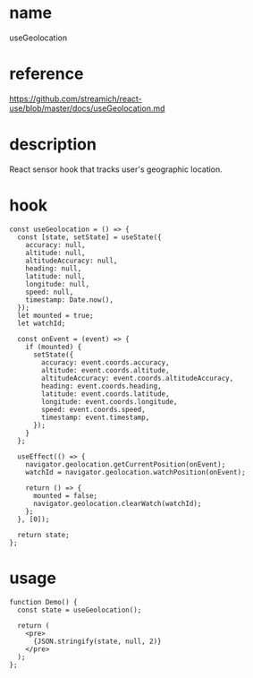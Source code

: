 # name

useGeolocation

# reference

https://github.com/streamich/react-use/blob/master/docs/useGeolocation.md

# description

React sensor hook that tracks user's geographic location.

# hook

```
const useGeolocation = () => {
  const [state, setState] = useState({
    accuracy: null,
    altitude: null,
    altitudeAccuracy: null,
    heading: null,
    latitude: null,
    longitude: null,
    speed: null,
    timestamp: Date.now(),
  });
  let mounted = true;
  let watchId;

  const onEvent = (event) => {
    if (mounted) {
      setState({
        accuracy: event.coords.accuracy,
        altitude: event.coords.altitude,
        altitudeAccuracy: event.coords.altitudeAccuracy,
        heading: event.coords.heading,
        latitude: event.coords.latitude,
        longitude: event.coords.longitude,
        speed: event.coords.speed,
        timestamp: event.timestamp,
      });
    }
  };

  useEffect(() => {
    navigator.geolocation.getCurrentPosition(onEvent);
    watchId = navigator.geolocation.watchPosition(onEvent);

    return () => {
      mounted = false;
      navigator.geolocation.clearWatch(watchId);
    };
  }, [0]);

  return state;
};
```

# usage

```
function Demo() {
  const state = useGeolocation();

  return (
    <pre>
      {JSON.stringify(state, null, 2)}
    </pre>
  );
};
```
